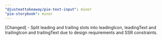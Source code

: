 ```yaml
---
"@justeattakeaway/pie-text-input": minor
"pie-storybook": minor
---
```


[Changed] - Split leading and trailing slots into leadingIcon, leadingText and trailingIcon and trailingText due to design requirements and SSR constraints.
